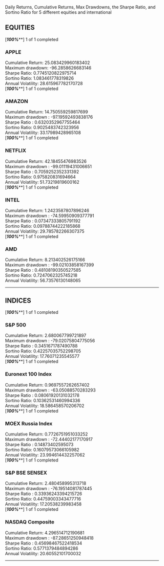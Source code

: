 Daily Returns, Cumulative Returns, Max Drawdowns, the Sharpe Ratio, and Sortino Ratio for 5 different equities and international

## EQUITIES

[*********************100%***********************]  1 of 1 completed

### APPLE

Cumulative Return:      25.083429960183402 <br>
Maximum drawdown:      -96.2858626683146 <br>
Sharpe Ratio:           0.7745120822975714 <br>
Sortino Ratio:          1.083461778319826 <br>
Annual Volatility:      28.615967782170728 <br>
[*********************100%***********************]  1 of 1 completed

### AMAZON

Cumulative Return:      14.750559259817699<br>
Maximum drawdown :     -97.19592493838176 <br>
Sharpe Ratio :          0.6320352967755464 <br>
Sortino Ratio:          0.9025483742323956 <br>
Annual Volatility:      33.17989428965108 <br>
[*********************100%***********************]  1 of 1 completed

### NETFLIX

Cumulative Return:     42.18455476983526 <br>
Maximum drawdown :    -99.01119431006651 <br>
Sharpe Ratio :          0.7059252352331392 <br>
Sortino Ratio:          0.975820831694664 <br>
Annual Volatility:      51.73219819600162 <br>
[*********************100%***********************]  1 of 1 completed

### INTEL

Cumulative Return:      1.2423587807896246 <br>
Maximum drawdown :      -74.59950909377791 <br>
Sharpe Ratio :          0.07347333805791192 <br>
Sortino Ratio:          0.09788744222185868 <br>
Annual Volatility:      29.785782266307375 <br>
[*********************100%***********************]  1 of 1 completed

### AMD

Cumulative Return:      8.213402526175166 <br>
Maximum drawdown :     -99.02103858167399 <br>
Sharpe Ratio :          0.48108190350527585 <br>
Sortino Ratio:          0.7247062325745218 <br>
Annual Volatility:      56.73576130148065 <br>

<hr>

## INDICES

[*********************100%***********************]  1 of 1 completed

### S&P 500

Cumulative Return:      2.680067799721897 <br>
Maximum drawdown :     -79.02075804775056 <br>
Sharpe Ratio :          0.3451671787490788 <br>
Sortino Ratio:          0.42257035752298705 <br>
Annual Volatility:      17.76071235545577 <br>
[*********************100%***********************]  1 of 1 completed

### Euronext 100 Index

Cumulative Return:      0.9697557262657402 <br>
Maximum drawdown :     -63.05088570283293 <br>
Sharpe Ratio :          0.08061920131032178 <br>
Sortino Ratio:          0.10362531460994336 <br>
Annual Volatility:      18.586458570206702 <br>
[*********************100%***********************]  1 of 1 completed

### MOEX Russia Index

Cumulative Return:      0.7726751951033252 <br>
Maximum drawdown :     -72.44402177170917 <br>
Sharpe Ratio :          0.14873402595073 <br>
Sortino Ratio:          0.16079573066105982 <br>
Annual Volatility:      23.994614432257062 <br>
[*********************100%***********************]  1 of 1 completed

### S&P BSE SENSEX

Cumulative Return:      2.480458995313718 <br>
Maximum drawdown :     -76.19514081787445 <br>
Sharpe Ratio :          0.33936243394215726 <br>
Sortino Ratio:          0.44759003343477716 <br>
Annual Volatility:      17.20538239983458 <br>
[*********************100%***********************]  1 of 1 completed

### NASDAQ Composite

Cumulative Return:      4.296514712190681 <br>
Maximum drawdown :     -87.28651250948418 <br>
Sharpe Ratio :          0.45698467522418534 <br>
Sortino Ratio:          0.5771379484894286 <br>
Annual Volatility:      20.60552101700032 <br>

---
